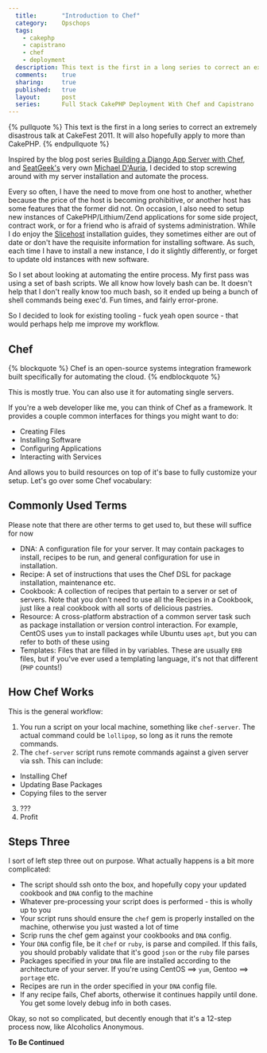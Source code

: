 ```yaml
---
  title:       "Introduction to Chef"
  category:    Opschops
  tags:
    - cakephp
    - capistrano
    - chef
    - deployment
  description: This text is the first in a long series to correct an extremely disastrous talk at CakeFest 2011. It will also hopefully apply to more than CakePHP.
  comments:    true
  sharing:     true
  published:   true
  layout:      post
  series:      Full Stack CakePHP Deployment With Chef and Capistrano
---
```


{% pullquote %}
This text is the first in a long series to correct an extremely disastrous talk at CakeFest 2011. It will also hopefully apply to more than CakePHP.
{% endpullquote %}

Inspired by the blog post series [Building a Django App Server with Chef](http://ericholscher.com/blog/2010/nov/8/building-django-app-server-chef/), and [SeatGeek's](http://seatgeek.com) very own [Michael D'Auria](http://mindsifter.com/), I decided to stop screwing around with my server installation and automate the process.

Every so often, I have the need to move from one host to another, whether because the price of the host is becoming prohibitive, or another host has some features that the former did not. On occasion, I also need to setup new instances of CakePHP/Lithium/Zend applications for some side project, contract work, or for a friend who is afraid of systems administration. While I do enjoy the [Slicehost](http://articles.slicehost.com) installation guides, they sometimes either are out of date or don't have the requisite information for installing software. As such, each time I have to install a new instance, I do it slightly differently, or forget to update old instances with new software.

So I set about looking at automating the entire process. My first pass was using a set of bash scripts. We all know how lovely bash can be. It doesn't help that I don't really know too much bash, so it ended up being a bunch of shell commands being exec'd. Fun times, and fairly error-prone.

So I decided to look for existing tooling - fuck yeah open source - that would perhaps help me improve my workflow.

## Chef

{% blockquote %}
Chef is an open-source systems integration framework built specifically for automating the cloud.
{% endblockquote %}

This is mostly true. You can also use it for automating single servers.

If you're a web developer like me, you can think of Chef as a framework. It provides a couple common interfaces for things you might want to do:

- Creating Files
- Installing Software
- Configuring Applications
- Interacting with Services

And allows you to build resources on top of it's base to fully customize your setup. Let's go over some Chef vocabulary:

## Commonly Used Terms

Please note that there are other terms to get used to, but these will suffice for now

- DNA: A configuration file for your server. It may contain packages to install, recipes to be run, and general configuration for use in installation.
- Recipe: A set of instructions that uses the Chef DSL for package installation, maintenance etc.
- Cookbook: A collection of recipes that pertain to a server or set of servers. Note that you don't need to use all the Recipes in a Cookbook, just like a real cookbook with all sorts of delicious pastries.
- Resource: A cross-platform abstraction of a common server task such as package installation or version control interaction. For example, CentOS uses `yum` to install packages while Ubuntu uses `apt`, but you can refer to both of these using
- Templates: Files that are filled in by variables. These are usually `ERB` files, but if you've ever used a templating language, it's not that different (`PHP` counts!)

## How Chef Works

This is the general workflow:

1. You run a script on your local machine, something like `chef-server`. The actual command could be `lollipop`, so long as it runs the remote commands.
2. The `chef-server` script runs remote commands against a given server via ssh. This can include:
  - Installing Chef
  - Updating Base Packages
  - Copying files to the server
3. ???
4. Profit

## Steps Three

I sort of left step three out on purpose. What actually happens is a bit more complicated:

* The script should ssh onto the box, and hopefully copy your updated cookbook and `DNA` config to the machine
* Whatever pre-processing your script does is performed - this is wholly up to you
* Your script runs should ensure the `chef` gem is properly installed on the machine, otherwise you just wasted a lot of time
* Scrip runs the chef gem against your cookbooks and `DNA` config.
* Your `DNA` config file, be it `chef` or `ruby`, is parse and compiled. If this fails, you should probably validate that it's good `json` or the `ruby` file parses
* Packages specified in your `DNA` file are installed according to the architecture of your server. If you're using CentOS ==> `yum`, Gentoo ==> `portage` etc.
* Recipes are run in the order specified in your `DNA` config file.
* If any recipe fails, Chef aborts, otherwise it continues happily until done. You get some lovely debug info in both cases.

Okay, so not so complicated, but decently enough that it's a 12-step process now, like Alcoholics Anonymous.

**To Be Continued**
